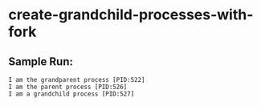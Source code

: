 # create-grandchild-processes-with-fork

## Sample Run:
```
I am the grandparent process [PID:522]
I am the parent process [PID:526]
I am a grandchild process [PID:527]
```
